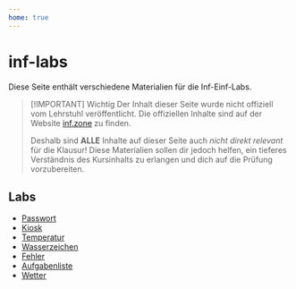 ```yaml
---
home: true
---
```


# inf-labs

Diese Seite enthält verschiedene Materialien für die Inf-Einf-Labs.

> [!IMPORTANT] Wichtig
> Der Inhalt dieser Seite wurde nicht offiziell vom Lehrstuhl veröffentlicht. Die offiziellen Inhalte sind auf der Website [inf.zone](https://inf.zone) zu finden.
>
> Deshalb sind **ALLE** Inhalte auf dieser Seite auch _nicht direkt relevant_ für die Klausur! Diese Materialien sollen dir jedoch helfen, ein tieferes Verständnis des Kursinhalts zu erlangen und dich auf die Prüfung vorzubereiten.

## Labs

-   [Passwort](./password)
-   [Kiosk](./snackbar)
-   [Temperatur](./temperature)
-   [Wasserzeichen](./watermark)
-   [Fehler](./errors)
-   [Aufgabenliste](./todo)
-   [Wetter](./weather)

